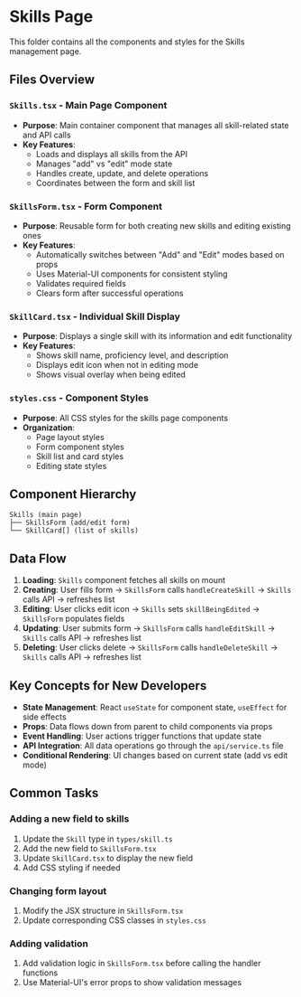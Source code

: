 # Skills Page

This folder contains all the components and styles for the Skills management page.

## Files Overview

### `Skills.tsx` - Main Page Component

- **Purpose**: Main container component that manages all skill-related state and API calls
- **Key Features**:
  - Loads and displays all skills from the API
  - Manages "add" vs "edit" mode state
  - Handles create, update, and delete operations
  - Coordinates between the form and skill list

### `SkillsForm.tsx` - Form Component

- **Purpose**: Reusable form for both creating new skills and editing existing ones
- **Key Features**:
  - Automatically switches between "Add" and "Edit" modes based on props
  - Uses Material-UI components for consistent styling
  - Validates required fields
  - Clears form after successful operations

### `SkillCard.tsx` - Individual Skill Display

- **Purpose**: Displays a single skill with its information and edit functionality
- **Key Features**:
  - Shows skill name, proficiency level, and description
  - Displays edit icon when not in editing mode
  - Shows visual overlay when being edited

### `styles.css` - Component Styles

- **Purpose**: All CSS styles for the skills page components
- **Organization**:
  - Page layout styles
  - Form component styles
  - Skill list and card styles
  - Editing state styles

## Component Hierarchy

```
Skills (main page)
├── SkillsForm (add/edit form)
└── SkillCard[] (list of skills)
```

## Data Flow

1. **Loading**: `Skills` component fetches all skills on mount
2. **Creating**: User fills form → `SkillsForm` calls `handleCreateSkill` → `Skills` calls API → refreshes list
3. **Editing**: User clicks edit icon → `Skills` sets `skillBeingEdited` → `SkillsForm` populates fields
4. **Updating**: User submits form → `SkillsForm` calls `handleEditSkill` → `Skills` calls API → refreshes list
5. **Deleting**: User clicks delete → `SkillsForm` calls `handleDeleteSkill` → `Skills` calls API → refreshes list

## Key Concepts for New Developers

- **State Management**: React `useState` for component state, `useEffect` for side effects
- **Props**: Data flows down from parent to child components via props
- **Event Handling**: User actions trigger functions that update state
- **API Integration**: All data operations go through the `api/service.ts` file
- **Conditional Rendering**: UI changes based on current state (add vs edit mode)

## Common Tasks

### Adding a new field to skills

1. Update the `Skill` type in `types/skill.ts`
2. Add the new field to `SkillsForm.tsx`
3. Update `SkillCard.tsx` to display the new field
4. Add CSS styling if needed

### Changing form layout

1. Modify the JSX structure in `SkillsForm.tsx`
2. Update corresponding CSS classes in `styles.css`

### Adding validation

1. Add validation logic in `SkillsForm.tsx` before calling the handler functions
2. Use Material-UI's error props to show validation messages
